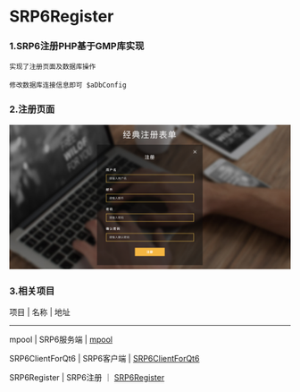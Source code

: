 # SRP6Register

### 1.SRP6注册PHP基于GMP库实现

```
实现了注册页面及数据库操作

修改数据库连接信息即可 $aDbConfig

```
### 2.注册页面

![注册](./img/reg.png)

### 3.相关项目

项目  |  名称  |  地址
----  ----  ----
mpool | SRP6服务端 | [mpool](https://github.com/18616378431/mpool)

SRP6ClientForQt6 | SRP6客户端 | [SRP6ClientForQt6](https://github.com/18616378431/SRP6ClientForQt6)

SRP6Register | SRP6注册 ｜  [SRP6Register](https://github.com/18616378431/SRP6Register)
